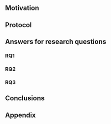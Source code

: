 ## Motivation

## Protocol

## Answers for research questions
### RQ1 
### RQ2 
### RQ3

## Conclusions

## Appendix
